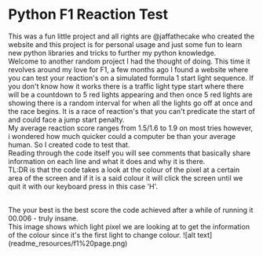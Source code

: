 # Python F1 Reaction Test

This was a fun little project and all rights are @jaffathecake who created the website and this project is for personal usage and just some fun to learn new python libraries and tricks to further my python knowledge. 
<br/>
Welcome to another random project I had the thought of doing. This time it revolves around my love for F1, a few months ago I found a website where you can test your reaction's on a simulated formula 1 start light sequence. If you don't know how it works there is a traffic light type start where there will be a countdown to 5 red lights appearing and then once 5 red lights are showing there is a random interval for when all the lights go off at once and the race begins. It is a race of reaction's that you can't predicate the start of and could face a jump start penalty. 
<br/>
My average reaction score ranges from 1.5/1.6 to 1.9 on most tries however, i wondered how much quicker could a computer be than your average human. So I created code to test that.
<br/>
Reading through the code itself you will see comments that basically share information on each line and what it does and why it is there.
<br/>
TL:DR is that the code takes a look at the colour of the pixel at a certain area of the screen and if it is a said colour it will click the screen until we quit it with our keyboard press in this case 'H'. 

<br/>
The your best is the best score the code achieved after a while of running it 00.006 - truly insane. 
<br/>
This image shows which light pixel we are looking at to get the information of the colour since it's the first light to change colour. 
![alt text](readme_resources/f1%20page.png)

